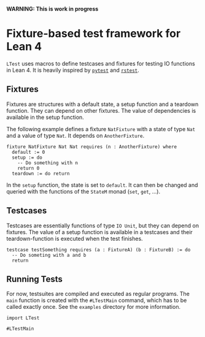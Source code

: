 **WARNING: This is work in progress**

# Fixture-based test framework for Lean 4

`LTest` uses macros to define testcases and fixtures for testing IO functions in Lean 4.
It is heavily inspired by [`pytest`](https://docs.pytest.org/) and [`rstest`](https://docs.rs/rstest).


## Fixtures

Fixtures are structures with a default state, a setup function and a teardown function.
They can depend on other fixtures. The value of dependencies is available in the setup function.

The following example defines a fixture `NatFixture` with a state of type `Nat` and a value of type `Nat`.
It depends on `AnotherFixture`.

```Lean
fixture NatFixture Nat Nat requires (n : AnotherFixture) where
  default := 0
  setup := do
    -- Do something with n
    return 0
  teardown := do return
```

In the `setup` function, the state is set to `default`. It can then be changed and queried
with the functions of the `StateM` monad (`set`, `get`, ...).


## Testcases

Testcases are essentially functions of type `IO Unit`, but they can depend
on fixtures. The value of a setup function is available in a testcases and their
teardown-function is executed when the test finishes.

```Lean
testcase testSomething requires (a : FixtureA) (b : FixtureB) := do
  -- Do someting with a and b
  return
```


## Running Tests

For now, testsuites are compiled and executed as regular programs.
The `main` function is created with the `#LTestMain` command, which has to be called exactly once.
See the `examples` directory for more information.

```Lean
import LTest

#LTestMain
```
